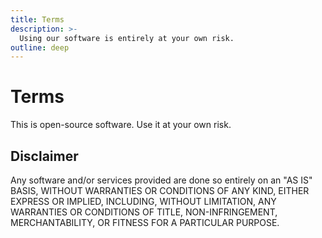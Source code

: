 ```yaml
---
title: Terms
description: >-
  Using our software is entirely at your own risk.
outline: deep
---
```


# Terms

This is open-source software. Use it at your own risk.

## Disclaimer

Any software and/or services provided are done so entirely on an "AS IS" BASIS, WITHOUT WARRANTIES OR CONDITIONS OF ANY KIND, EITHER EXPRESS OR IMPLIED, INCLUDING, WITHOUT LIMITATION, ANY WARRANTIES OR CONDITIONS OF TITLE, NON-INFRINGEMENT, MERCHANTABILITY, OR FITNESS FOR A PARTICULAR PURPOSE.
